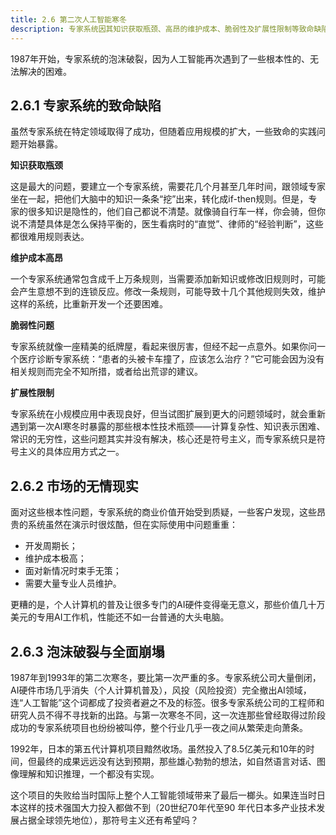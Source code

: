 ```yaml
---
title: 2.6 第二次人工智能寒冬
description: 专家系统因其知识获取瓶颈、高昂的维护成本、脆弱性及扩展性限制等致命缺陷，其商业价值受到严重质疑。随着个人计算机的普及，专用AI硬件市场崩溃，投资泡沫破裂，导致了比第一次更严重的第二次人工智能寒冬，日本的第五代计算机项目也以失败告终。
---
```


1987年开始，专家系统的泡沫破裂，因为人工智能再次遇到了一些根本性的、无法解决的困难。


## 2.6.1 专家系统的致命缺陷

虽然专家系统在特定领域取得了成功，但随着应用规模的扩大，一些致命的实践问题开始暴露。

**知识获取瓶颈**

这是最大的问题，要建立一个专家系统，需要花几个月甚至几年时间，跟领域专家坐在一起，把他们大脑中的知识一条条“挖”出来，转化成if-then规则。但是，专家的很多知识是隐性的，他们自己都说不清楚。就像骑自行车一样，你会骑，但你说不清楚具体是怎么保持平衡的，医生看病时的“直觉”、律师的“经验判断”，这些都很难用规则表达。

**维护成本高昂**

一个专家系统通常包含成千上万条规则，当需要添加新知识或修改旧规则时，可能会产生意想不到的连锁反应。修改一条规则，可能导致十几个其他规则失效，维护这样的系统，比重新开发一个还要困难。


**脆弱性问题**

专家系统就像一座精美的纸牌屋，看起来很厉害，但经不起一点意外。如果你问一个医疗诊断专家系统：“患者的头被卡车撞了，应该怎么治疗？”它可能会因为没有相关规则而完全不知所措，或者给出荒谬的建议。

**扩展性限制**

专家系统在小规模应用中表现良好，但当试图扩展到更大的问题领域时，就会重新遇到第一次AI寒冬时暴露的那些根本性技术瓶颈——计算复杂性、知识表示困难、常识的无穷性，这些问题其实并没有解决，核心还是符号主义，而专家系统只是符号主义的具体应用方式之一。

## 2.6.2 市场的无情现实

面对这些根本性问题，专家系统的商业价值开始受到质疑，一些客户发现，这些昂贵的系统虽然在演示时很炫酷，但在实际使用中问题重重：

- 开发周期长；
- 维护成本极高；
- 面对新情况时束手无策；
- 需要大量专业人员维护。

更糟的是，个人计算机的普及让很多专门的AI硬件变得毫无意义，那些价值几十万美元的专用AI工作机，性能还不如一台普通的大头电脑。

## 2.6.3 泡沫破裂与全面崩塌

1987年到1993年的第二次寒冬，要比第一次严重的多。专家系统公司大量倒闭，AI硬件市场几乎消失（个人计算机普及），风投（风险投资）完全撤出AI领域，连“人工智能”这个词都成了投资者避之不及的标签。很多专家系统公司的工程师和研究人员不得不寻找新的出路。与第一次寒冬不同，这一次连那些曾经取得过阶段成功的专家系统项目也纷纷被叫停，整个行业几乎一夜之间从繁荣走向萧条。

1992年，日本的第五代计算机项目黯然收场。虽然投入了8.5亿美元和10年的时间，但最终的成果远远没有达到预期，那些雄心勃勃的想法，如自然语言对话、图像理解和知识推理，一个都没有实现。

这个项目的失败给当时国际上整个人工智能领域带来了最后一榔头。如果连当时日本这样的技术强国大力投入都做不到（20世纪70年代至90 年代日本多产业技术发展占据全球领先地位），那符号主义还有希望吗？
